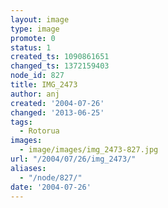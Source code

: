 ```yaml
---
layout: image
type: image
promote: 0
status: 1
created_ts: 1090861651
changed_ts: 1372159403
node_id: 827
title: IMG_2473
author: anj
created: '2004-07-26'
changed: '2013-06-25'
tags:
  - Rotorua
images:
  - image/images/img_2473-827.jpg
url: "/2004/07/26/img_2473/"
aliases:
  - "/node/827/"
date: '2004-07-26'
---
```


